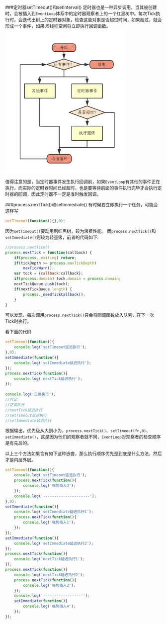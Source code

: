 ###定时器setTimeout()和setInterval()
定时器也是一种异步调用，当其被创建时，会被插入到`EventLoop`体系中的定时器观察者上的一个红黑树中。每次Tick执行时，会迭代出树上的定时器对象，检查这些对象是否超过时间，如果超过，就会形成一个事件，如果JS线程空闲将立即执行回调函数。
![](/assets/timer_event.png)

值得注意的是，当定时器事件发生执行回调前，如果`EventLoop`有其他的事件正在执行，而实际的定时器时间已经超时，也是要等待前面的事件执行完毕才会执行定时器的回调，因此定时器不一定是准时触发回调。

###process.nextTick()和setImmediate()
有时候要立即执行一个任务，可能会这样写
```javascript
setTimeout(function(){},0);
```
因为`setTimeout()`要动用到红黑树，较为浪费性能。
而`process.nextTick()`和`setImmediate()`则较为轻量级，前者的代码如下:
```javascript
//process.nextTick()
process.nextTick = function(callback) {
    if(process._exiting) return;
    if(tickDepth >= process.maxTickDepth)
        maxTickWarn();
    var tock = {callback:callback};
    if(process.domain) tock.domain = process.domain;
    nextTickQueue.push(tock);
    if(nextTickQueue.length) {
        process._needTickCallback();
    }
}
```
可以发现，每次调用`process.nextTick()`只会将回调函数放入队列，在下一次Tick时执行。

看下面的代码
```javascript
setTimeout(function(){
    console.log('setTimeout延迟执行');
},0);
setImmediate(function(){
    console.log('setImmediate延迟执行');
});
process.nextTick(function(){
    console.log('nextTick延迟执行');
});

console.log('正常执行');
//打印
//正常执行
//nextTick延迟执行
//setTimeout延迟执行
//setImmediate延迟执行
```
根据输出，优先级从大到小为，`process.nextTick()`、`setTimeout(fn,0)`、`setImmediate()`，这是因为他们的观察者就不同，`EventLoop`对观察者的检查顺序是有先后的。

以上三个方法如果含有如下这种嵌套，那么执行顺序优先是到底是什么方法，然后才是内层外层。
```javascript
setTimeout(function(){
    console.log('setTimeout延迟执行');
    process.nextTick(function(){
        console.log('强势插入3');
    });
    console.log('---------------------');
},0);
setImmediate(function(){
    console.log('setImmediate延迟执行1');
    process.nextTick(function(){
        console.log('强势插入1');
    });
});
setImmediate(function(){
    console.log('setImmediate延迟执行2');
});
process.nextTick(function(){
    console.log('nextTick延迟执行1');
});
process.nextTick(function(){
    console.log('nextTick延迟执行2');
    process.nextTick(function(){
        console.log('强势插入2');
    });
    console.log('------------------');
    setImmediate(function(){
        console.log('强势插入4');
    });
});
```